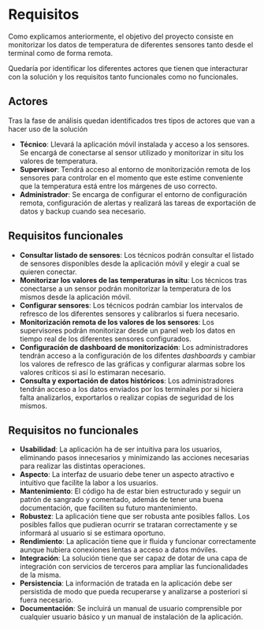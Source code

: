 # Requisitos

Como explicamos anteriormente, el objetivo del proyecto consiste en monitorizar los datos de temperatura de diferentes sensores tanto desde el terminal como de forma remota. 

Quedaría por identificar los diferentes actores que tienen que interacturar con la solución y los requisitos tanto funcionales como no funcionales.


## Actores

Tras la fase de análisis quedan identificados tres tipos de actores que van a hacer uso de la solución

- **Técnico**: Llevará la aplicación móvil instalada y acceso a los sensores. Se encargá de conectarse al sensor utilizado y monitorizar in situ los valores de temperatura.
- **Supervisor**: Tendrá acceso al entorno de monitorización remota de los sensores para controlar en el momento que este estime conveniente que la temperatura está entre los márgenes de uso correcto.
- **Administrador**: Se encarga de configurar el entorno de configuración remota, configuración de alertas y realizará las tareas de exportación de datos y backup cuando sea necesario.


## Requisitos funcionales

- **Consultar listado de sensores**: Los técnicos podrán consultar el listado de sensores disponibles desde la aplicación móvil y elegir a cual se quieren conectar.
- **Monitorizar los valores de las temperaturas in situ**: Los técnicos tras conectarse a un sensor podrán monitorizar la temperatura de los mismos desde la aplicación móvil.
- **Configurar sensores**: Los técnicos podrán cambiar los intervalos de refresco de los diferentes sensores y calibrarlos si fuera necesario.
- **Monitorización remota de los valores de los sensores**: Los supervisores podrán monitorizar desde un panel web los datos en tiempo real de los diferentes sensores configurados.
- **Configuración de dashboard de monitorización**: Los administradores tendrán acceso a la configuración de los difentes *dashboards* y cambiar los valores de refresco de las gráficas y configurar alarmas sobre los valores críticos si así lo estimaran necesario.
- **Consulta y exportación de datos históricos**: Los administradores tendrán acceso a los datos enviados por los terminales por si hiciera falta analizarlos, exportarlos o realizar copias de seguridad de los mismos.
    

## Requisitos no funcionales

- **Usabilidad**: La aplicación ha de ser intuitiva para los usuarios, eliminando pasos innecesarios y minimizando las acciones necesarias para realizar las distintas operaciones.
- **Aspecto**: La interfaz de usuario debe tener un aspecto atractivo e intuitivo que facilite la labor a los usuarios.
- **Mantenimiento**: El código ha de estar bien estructurado y seguir un patrón de sangrado y comentado, además de tener una buena documentación, que faciliten su futuro mantenimiento.
- **Robustez**: La aplicación tiene que ser robusta ante posibles fallos. Los posibles fallos que pudieran ocurrir se trataran correctamente y se informará al usuario si se estimara oportuno.
- **Rendimiento**: La aplicación tiene que ir fluida y funcionar correctamente aunque hubiera conexiones lentas a acceso a datos móviles.
- **Integración**: La solución tiene que ser capaz de dotar de una capa de integración con servicios de terceros para ampliar las funcionalidades de la misma.
- **Persistencia**: La información de tratada en la aplicación debe ser persistida de modo que pueda recuperarse y analizarse a posteriori si fuera necesario.
- **Documentación**: Se incluirá un manual de usuario comprensible por cualquier usuario básico y un manual de instalación de la aplicación.
